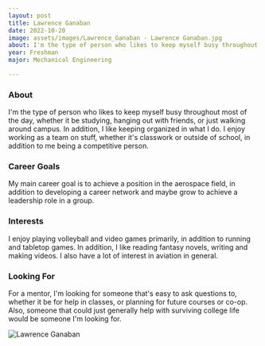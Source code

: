 ```yaml
---
layout: post
title: Lawrence Ganaban 
date: 2022-10-20
image: assets/images/Lawrence_Ganaban - Lawrence Ganaban.jpg
about: I'm the type of person who likes to keep myself busy throughout most of the day, whether it be studying, hanging out with friends, or just walking around campus. In addition, I like keeping organized in what I do. I enjoy working as a team on stuff, whether it's classwork or outside of school, in addition to me being a competitive person.
year: Freshman
major: Mechanical Engineering

---
```


### About

I'm the type of person who likes to keep myself busy throughout most of the day, whether it be studying, hanging out with friends, or just walking around campus. In addition, I like keeping organized in what I do. I enjoy working as a team on stuff, whether it's classwork or outside of school, in addition to me being a competitive person.

### Career Goals

My main career goal is to achieve a position in the aerospace field, in addition to developing a career network and maybe grow to achieve a leadership role in a group.

### Interests

I enjoy playing volleyball and video games primarily, in addition to running and tabletop games. In addition, I like reading fantasy novels, writing and making videos. I also have a lot of interest in aviation in general.

### Looking For

For a mentor, I'm looking for someone that's easy to ask questions to, whether it be for help in classes, or planning for future courses or co-op. Also, someone that could just generally help with surviving college life would be someone I'm looking for.

<div class="text-center my-5">
    <img src="https://sase-drexel.github.io/mentorship-2021/assets/images/Lawrence_Ganaban.jpg" alt="Lawrence Ganaban" class="rounded post-img" />
</div>
